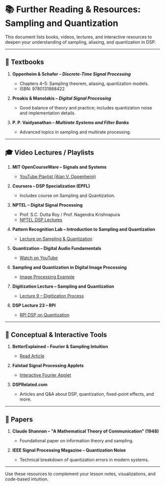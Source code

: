 # 📚 Further Reading & Resources: Sampling and Quantization

This document lists books, videos, lectures, and interactive resources to deepen your understanding of sampling, aliasing, and quantization in DSP.

---

## 📘 Textbooks

1. **Oppenheim & Schafer – _Discrete-Time Signal Processing_**
   - Chapters 4–5: Sampling theorem, aliasing, quantization models.
   - ISBN: 9780131988422

2. **Proakis & Manolakis – _Digital Signal Processing_**
   - Good balance of theory and practice; includes quantization noise and implementation details.

3. **P. P. Vaidyanathan – _Multirate Systems and Filter Banks_**
   - Advanced topics in sampling and multirate processing.

---

## 🎓 Video Lectures / Playlists

1. **MIT OpenCourseWare – Signals and Systems**
   - [YouTube Playlist (Alan V. Oppenheim)](https://www.youtube.com/playlist?list=PLUl4u3cNGP63WbdFxL8giv4yhgdMGaZNA)

2. **Coursera – DSP Specialization (EPFL)**
   - Includes course on Sampling and Quantization.

3. **NPTEL – Digital Signal Processing**
   - Prof. S.C. Dutta Roy / Prof. Nagendra Krishnapura
   - [NPTEL DSP Lectures](https://www.youtube.com/results?search_query=nptel+dsp+krishnapura)

4. **Pattern Recognition Lab – Introduction to Sampling and Quantization**
   - [Lecture on Sampling & Quantization](https://www.youtube.com/watch?v=WwNwCLhxkG4)

5. **Quantization – Digital Audio Fundamentals**
   - [Watch on YouTube](https://www.youtube.com/watch?v=zbKkBqI0K9o)

6. **Sampling and Quantization in Digital Image Processing**
   - [Image Processing Example](https://www.youtube.com/watch?v=RVDx6gzB3PM)

7. **Digitization Lecture – Sampling and Quantization**
   - [Lecture 9 – Digitization Process](https://www.youtube.com/watch?v=YaOCtqRcAbo)

8. **DSP Lecture 23 – RPI**
   - [RPI DSP on Quantization](https://www.youtube.com/watch?v=5JvAmK_4QHY)

---

## 🧠 Conceptual & Interactive Tools

1. **BetterExplained – Fourier & Sampling Intuition**
   - [Read Article](https://betterexplained.com/articles/an-intuitive-guide-to-the-fourier-transform/)

2. **Falstad Signal Processing Applets**
   - [Interactive Fourier Applet](https://www.falstad.com/fourier/)

3. **DSPRelated.com**
   - Articles and Q&A about DSP, quantization, fixed-point effects, and more.

---

## 📄 Papers

1. **Claude Shannon – "A Mathematical Theory of Communication" (1948)**
   - Foundational paper on information theory and sampling.

2. **IEEE Signal Processing Magazine – Quantization Noise**
   - Technical breakdown of quantization errors in modern systems.

---

Use these resources to complement your lesson notes, visualizations, and code-based intuition.

